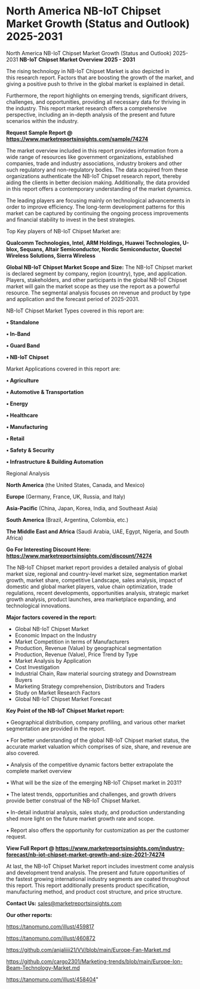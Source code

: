 # North America NB-IoT Chipset Market Growth (Status and Outlook) 2025-2031
North America NB-IoT Chipset Market Growth (Status and Outlook) 2025-2031
<Strong> NB-IoT Chipset Market Overview 2025 - 2031</strong>

The rising technology in NB-IoT Chipset Market is also depicted in this research report. Factors that are boosting the growth of the market, and giving a positive push to thrive in the global market is explained in detail.

Furthermore, the report highlights on emerging trends, significant drivers, challenges, and opportunities, providing all necessary data for thriving in the industry. This report market research offers a comprehensive perspective, including an in-depth analysis of the present and future scenarios within the industry.

<strong>Request Sample Report @ <a href=https://www.marketreportsinsights.com/sample/74274>https://www.marketreportsinsights.com/sample/74274</a></strong>

The market overview included in this report provides information from a wide range of resources like government organizations, established companies, trade and industry associations, industry brokers and other such regulatory and non-regulatory bodies. The data acquired from these organizations authenticate the NB-IoT Chipset research report, thereby aiding the clients in better decision making. Additionally, the data provided in this report offers a contemporary understanding of the market dynamics.

The leading players are focusing mainly on technological advancements in order to improve efficiency. The long-term development patterns for this market can be captured by continuing the ongoing process improvements and financial stability to invest in the best strategies.

Top Key players of NB-IoT Chipset Market are:

<strong>Qualcomm Technologies, Intel, ARM Holdings, Huawei Technologies, U-blox, Sequans, Altair Semiconductor, Nordic Semiconductor, Quectel Wireless Solutions, Sierra Wireless</strong>

<strong><b>Global NB-IoT Chipset Market Scope and Size:</b></strong>
The NB-IoT Chipset market is declared segment by company, region (country), type, and application. Players, stakeholders, and other participants in the global NB-IoT Chipset market will gain the market scope as they use the report as a powerful resource. The segmental analysis focuses on revenue and product by type and application and the forecast period of 2025-2031.

NB-IoT Chipset Market Types covered in this report are:

<strong>• Standalone

• In-Band

• Guard Band

• NB-IoT Chipset</strong>

Market Applications covered in this report are:

<strong>• Agriculture

• Automotive & Transportation

• Energy

• Healthcare

• Manufacturing

• Retail

• Safety & Security

• Infrastructure & Building Automation</strong> 

Regional Analysis

<strong>North America</strong> (the United States, Canada, and Mexico)

<strong>Europe</strong> (Germany, France, UK, Russia, and Italy)

<strong>Asia-Pacific</strong> (China, Japan, Korea, India, and Southeast Asia)

<strong>South America</strong> (Brazil, Argentina, Colombia, etc.)

<strong>The Middle East and Africa</strong> (Saudi Arabia, UAE, Egypt, Nigeria, and South Africa)

<strong>Go For Interesting Discount Here: <a href=https://www.marketreportsinsights.com/discount/74274>https://www.marketreportsinsights.com/discount/74274</a></strong>

The NB-IoT Chipset market report provides a detailed analysis of global market size, regional and country-level market size, segmentation market growth, market share, competitive Landscape, sales analysis, impact of domestic and global market players, value chain optimization, trade regulations, recent developments, opportunities analysis, strategic market growth analysis, product launches, area marketplace expanding, and technological innovations.

<strong><b>Major factors covered in the report:</b></strong>
<ul>
  <li>Global NB-IoT Chipset Market </li>
  <li>Economic Impact on the Industry</li>
  <li>Market Competition in terms of Manufacturers</li>
  <li>Production, Revenue (Value) by geographical segmentation</li>
  <li>Production, Revenue (Value), Price Trend by Type</li>
  <li>Market Analysis by Application</li>
  <li>Cost Investigation</li>
  <li>Industrial Chain, Raw material sourcing strategy and Downstream Buyers</li>
  <li>Marketing Strategy comprehension, Distributors and Traders</li>
  <li>Study on Market Research Factors</li>
  <li>Global NB-IoT Chipset Market Forecast</li>
</ul>

<strong><b>Key Point of the NB-IoT Chipset Market report:</b></strong>

• Geographical distribution, company profiling, and various other market segmentation are provided in the report.

• For better understanding of the global NB-IoT Chipset market status, the accurate market valuation which comprises of size, share, and revenue are also covered.

• Analysis of the competitive dynamic factors better extrapolate the complete market overview

• What will be the size of the emerging NB-IoT Chipset market in 2031?

• The latest trends, opportunities and challenges, and growth drivers provide better construal of the NB-IoT Chipset Market.

• In-detail industrial analysis, sales study, and production understanding shed more light on the future market growth rate and scope.

• Report also offers the opportunity for customization as per the customer request.

<strong><b>View Full Report @ <a href=https://www.marketreportsinsights.com/industry-forecast/nb-iot-chipset-market-growth-and-size-2021-74274>https://www.marketreportsinsights.com/industry-forecast/nb-iot-chipset-market-growth-and-size-2021-74274</a></b></strong>


At last, the NB-IoT Chipset Market report includes investment come analysis and development trend analysis. The present and future opportunities of the fastest growing international industry segments are coated throughout this report. This report additionally presents product specification, manufacturing method, and product cost structure, and price structure.

<strong>Contact Us:</strong>
sales@marketreportsinsights.com

<strong>Our other reports:</strong>

<a href=https://tanomuno.com/illust/459817>https://tanomuno.com/illust/459817</a>

<a href=https://tanomuno.com/illust/460872>https://tanomuno.com/illust/460872</a>

<a href=https://github.com/anjaliiii21/VV/blob/main/Europe-Fan-Market.md>https://github.com/anjaliiii21/VV/blob/main/Europe-Fan-Market.md</a>

<a href=https://github.com/cargo2301/Marketing-trends/blob/main/Europe-Ion-Beam-Technology-Market.md>https://github.com/cargo2301/Marketing-trends/blob/main/Europe-Ion-Beam-Technology-Market.md</a>

<a href=https://tanomuno.com/illust/458404>https://tanomuno.com/illust/458404</a>"
